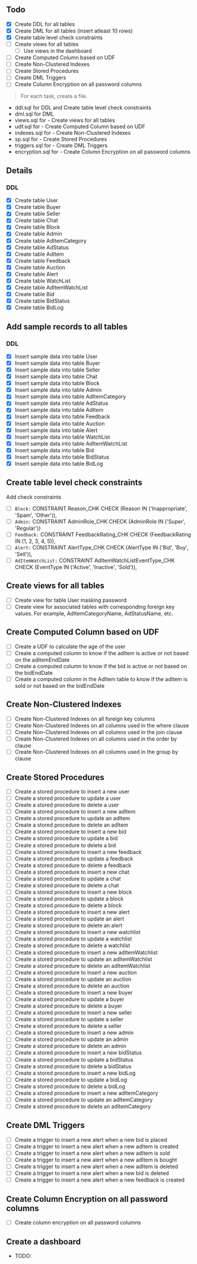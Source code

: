 ## Todo

- [x] Create DDL for all tables
- [x] Create DML for all tables (insert atleast 10 rows)
- [x] Create table level check constraints
- [ ] Create views for all tables
  - [ ] Use views in the dashboard
- [ ] Create Computed Column based on UDF
- [ ] Create Non-Clustered Indexes
- [ ] Create Stored Procedures
- [ ] Create DML Triggers
- [ ] Create Column Encryption on all password columns

> For each task, create a file.

- ddl.sql for DDL and Create table level check constraints
- dml.sql for DML
- views.sql for - Create views for all tables
- udf.sql for - Create Computed Column based on UDF
- indexes.sql for - Create Non-Clustered Indexes
- sp.sql for - Create Stored Procedures
- triggers.sql for - Create DML Triggers
- encryption.sql for - Create Column Encryption on all password columns

## Details

### DDL

- [x] Create table User
- [x] Create table Buyer
- [x] Create table Seller
- [x] Create table Chat
- [x] Create table Block
- [x] Create table Admin
- [x] Create table AdItemCategory
- [x] Create table AdStatus
- [x] Create table AdItem
- [x] Create table Feedback
- [x] Create table Auction
- [x] Create table Alert
- [x] Create table WatchList
- [x] Create table AdItemWatchList
- [x] Create table Bid
- [x] Create table BidStatus
- [x] Create table BidLog

## Add sample records to all tables

### DDL

- [x] Insert sample data into table User
- [x] Insert sample data into table Buyer
- [x] Insert sample data into table Seller
- [x] Insert sample data into table Chat
- [x] Insert sample data into table Block
- [x] Insert sample data into table Admin
- [x] Insert sample data into table AdItemCategory
- [x] Insert sample data into table AdStatus
- [x] Insert sample data into table AdItem
- [x] Insert sample data into table Feedback
- [x] Insert sample data into table Auction
- [x] Insert sample data into table Alert
- [x] Insert sample data into table WatchList
- [x] Insert sample data into table AdItemWatchList
- [x] Insert sample data into table Bid
- [x] Insert sample data into table BidStatus
- [x] Insert sample data into table BidLog

## Create table level check constraints

Add check constraints

- [ ] `Block:` CONSTRAINT Reason_CHK CHECK (Reason IN ('Inappropriate', 'Spam', 'Other')),
- [ ] `Admin:` CONSTRAINT AdminRole_CHK CHECK (AdminRole IN ('Super', 'Regular'))
- [ ] `Feedback:` CONSTRAINT FeedbackRating_CHK CHECK (FeedbackRating IN (1, 2, 3, 4, 5)),
- [ ] `Alert:` CONSTRAINT AlertType_CHK CHECK (AlertType IN ('Bid', 'Buy', 'Sell')),
- [ ] `AdItemWatchList:` CONSTRAINT AdItemWatchListEventType_CHK CHECK (EventType IN ('Active', 'Inactive', 'Sold')),

## Create views for all tables

- [ ] Create view for table User masking password
- [ ] Create view for associated tables with corresponding foreign key values. For example, AdItemCategoryName, AdStatusName, etc.

## Create Computed Column based on UDF

- [ ] Create a UDF to calculate the age of the user
- [ ] Create a computed column to know if the adItem is active or not based on the adItemEndDate
- [ ] Create a computed column to know if the bid is active or not based on the bidEndDate
- [ ] Create a computed column in the AdItem table to know if the adItem is sold or not based on the bidEndDate

## Create Non-Clustered Indexes

- [ ] Create Non-Clustered Indexes on all foreign key columns
- [ ] Create Non-Clustered Indexes on all columns used in the where clause
- [ ] Create Non-Clustered Indexes on all columns used in the join clause
- [ ] Create Non-Clustered Indexes on all columns used in the order by clause
- [ ] Create Non-Clustered Indexes on all columns used in the group by clause

## Create Stored Procedures

- [ ] Create a stored procedure to insert a new user
- [ ] Create a stored procedure to update a user
- [ ] Create a stored procedure to delete a user
- [ ] Create a stored procedure to insert a new adItem
- [ ] Create a stored procedure to update an adItem
- [ ] Create a stored procedure to delete an adItem
- [ ] Create a stored procedure to insert a new bid
- [ ] Create a stored procedure to update a bid
- [ ] Create a stored procedure to delete a bid
- [ ] Create a stored procedure to insert a new feedback
- [ ] Create a stored procedure to update a feedback
- [ ] Create a stored procedure to delete a feedback
- [ ] Create a stored procedure to insert a new chat
- [ ] Create a stored procedure to update a chat
- [ ] Create a stored procedure to delete a chat
- [ ] Create a stored procedure to insert a new block
- [ ] Create a stored procedure to update a block
- [ ] Create a stored procedure to delete a block
- [ ] Create a stored procedure to insert a new alert
- [ ] Create a stored procedure to update an alert
- [ ] Create a stored procedure to delete an alert
- [ ] Create a stored procedure to insert a new watchlist
- [ ] Create a stored procedure to update a watchlist
- [ ] Create a stored procedure to delete a watchlist
- [ ] Create a stored procedure to insert a new adItemWatchlist
- [ ] Create a stored procedure to update an adItemWatchlist
- [ ] Create a stored procedure to delete an adItemWatchlist
- [ ] Create a stored procedure to insert a new auction
- [ ] Create a stored procedure to update an auction
- [ ] Create a stored procedure to delete an auction
- [ ] Create a stored procedure to insert a new buyer
- [ ] Create a stored procedure to update a buyer
- [ ] Create a stored procedure to delete a buyer
- [ ] Create a stored procedure to insert a new seller
- [ ] Create a stored procedure to update a seller
- [ ] Create a stored procedure to delete a seller
- [ ] Create a stored procedure to insert a new admin
- [ ] Create a stored procedure to update an admin
- [ ] Create a stored procedure to delete an admin
- [ ] Create a stored procedure to insert a new bidStatus
- [ ] Create a stored procedure to update a bidStatus
- [ ] Create a stored procedure to delete a bidStatus
- [ ] Create a stored procedure to insert a new bidLog
- [ ] Create a stored procedure to update a bidLog
- [ ] Create a stored procedure to delete a bidLog
- [ ] Create a stored procedure to insert a new adItemCategory
- [ ] Create a stored procedure to update an adItemCategory
- [ ] Create a stored procedure to delete an adItemCategory

## Create DML Triggers

- [ ] Create a trigger to insert a new alert when a new bid is placed
- [ ] Create a trigger to insert a new alert when a new adItem is created
- [ ] Create a trigger to insert a new alert when a new adItem is sold
- [ ] Create a trigger to insert a new alert when a new adItem is bought
- [ ] Create a trigger to insert a new alert when a new adItem is deleted
- [ ] Create a trigger to insert a new alert when a new bid is deleted
- [ ] Create a trigger to insert a new alert when a new feedback is created

## Create Column Encryption on all password columns

- [ ] Create column encryption on all password columns

## Create a dashboard

- TODO:
